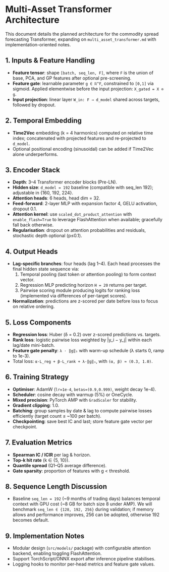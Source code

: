 # Multi-Asset Transformer Architecture

This document details the planned architecture for the commodity spread forecasting Transformer, expanding on `multi_asset_transformer.md` with implementation-oriented notes.

## 1. Inputs & Feature Handling
- **Feature tensor**: shape `[batch, seq_len, F]`, where `F` is the union of base, PCA, and GP features after optional pre-screening.
- **Feature gate**: learnable parameter `g ∈ ℝ^F`, constrained to `[0,1]` via sigmoid. Applied elementwise before the input projection: `X_gated = X ⊙ g`.
- **Input projection**: linear layer `W_in: F → d_model` shared across targets, followed by dropout.

## 2. Temporal Embedding
- **Time2Vec** embedding (k = 4 harmonics) computed on relative time index; concatenated with projected features and re-projected to `d_model`.
- Optional positional encoding (sinusoidal) can be added if Time2Vec alone underperforms.

## 3. Encoder Stack
- **Depth**: 3–4 Transformer encoder blocks (Pre-LN).
- **Hidden size**: `d_model = 192` baseline (compatible with seq_len 192); adjustable in {160, 192, 224}.
- **Attention heads**: 6 heads, head dim = 32.
- **Feed-forward**: 2-layer MLP with expansion factor 4, GELU activation, dropout 0.1.
- **Attention kernel**: use `scaled_dot_product_attention` with `enable_flash=True` to leverage FlashAttention when available; gracefully fall back otherwise.
- **Regularisation**: dropout on attention probabilities and residuals, stochastic depth optional (p≤0.1).

## 4. Output Heads
- **Lag-specific branches**: four heads (lag 1–4). Each head processes the final hidden state sequence via:
  1. Temporal pooling (last token or attention pooling) to form context vector.
  2. Regression MLP predicting horizon `H = 20` returns per target.
  3. Pairwise scoring module producing logits for ranking loss (implemented via differences of per-target scores).
- **Normalization**: predictions are z-scored per date before loss to focus on relative ordering.

## 5. Loss Components
- **Regression loss**: Huber (δ = 0.2) over z-scored predictions vs. targets.
- **Rank loss**: logistic pairwise loss weighted by |y_i − y_j| within each lag/date mini-batch.
- **Feature gate penalty**: `λ · ‖g‖₁` with warm-up schedule (λ starts 0, ramp to 1e-3).
- Total loss: `α·L_reg + β·L_rank + λ·‖g‖₁`, with `(α, β) ≈ (0.3, 1.0)`.

## 6. Training Strategy
- **Optimiser**: AdamW (`lr=1e-4`, `betas=(0.9,0.999)`, weight decay 1e-4).
- **Scheduler**: cosine decay with warmup (5%) or OneCycle.
- **Mixed precision**: PyTorch AMP with `GradScaler` for stability.
- **Gradient clipping**: 1.0.
- **Batching**: group samples by date & lag to compute pairwise losses efficiently (target count ≤ ~100 per batch).
- **Checkpointing**: save best IC and last; store feature gate vector per checkpoint.

## 7. Evaluation Metrics
- **Spearman IC / ICIR** per lag & horizon.
- **Top-k hit rate** (k ∈ {5, 10}).
- **Quantile spread** (Q1–Q5 average difference).
- **Gate sparsity**: proportion of features with g < threshold.

## 8. Sequence Length Discussion
- Baseline `seq_len = 192` (~9 months of trading days) balances temporal context with GPU cost (~8 GB for batch size 8 under AMP). We will benchmark `seq_len ∈ {128, 192, 256}` during validation; if memory allows and performance improves, 256 can be adopted, otherwise 192 becomes default.

## 9. Implementation Notes
- Modular design (`src/models/` package) with configurable attention backend, enabling toggling FlashAttention.
- Support TorchScript/ONNX export after inference pipeline stabilises.
- Logging hooks to monitor per-head metrics and feature gate values.
